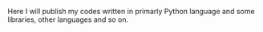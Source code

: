 Here I will publish my codes written in primarly Python language and some libraries, other languages and so on.
